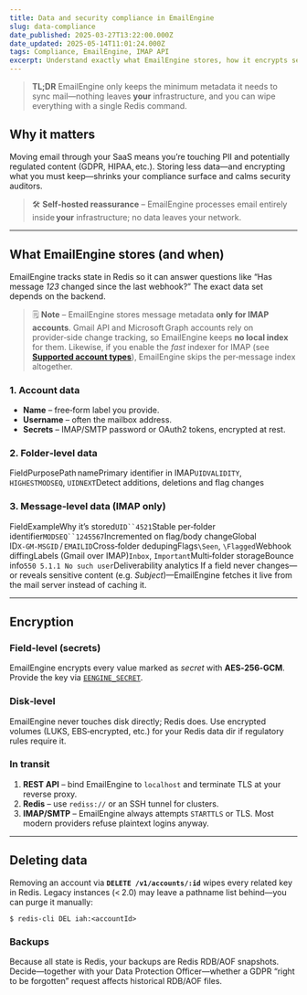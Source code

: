 ```yaml
---
title: Data and security compliance in EmailEngine
slug: data-compliance
date_published: 2025-03-27T13:22:00.000Z
date_updated: 2025-05-14T11:01:24.000Z
tags: Compliance, EmailEngine, IMAP API
excerpt: Understand exactly what EmailEngine stores, how it encrypts secrets, and how to wipe data when a customer asks for it.
---
```


> **TL;DR**
> EmailEngine only keeps the minimum metadata it needs to sync mail—nothing leaves **your** infrastructure, and you can wipe everything with a single Redis command.

## Why it matters

Moving email through your SaaS means you’re touching PII and potentially regulated content (GDPR, HIPAA, etc.). Storing less data—and encrypting what you must keep—shrinks your compliance surface and calms security auditors.

> 🛠️ **Self‑hosted reassurance** – EmailEngine processes email entirely inside **your** infrastructure; no data leaves your network.

---

## What EmailEngine stores (and when)

EmailEngine tracks state in Redis so it can answer questions like “Has message *123* changed since the last webhook?” The exact data set depends on the backend.

> 🗒️ **Note** – EmailEngine stores message metadata **only for IMAP accounts**. Gmail API and Microsoft Graph accounts rely on provider‑side change tracking, so EmailEngine keeps **no local index** for them. Likewise, if you enable the *fast* indexer for IMAP (see [**Supported account types**](https://emailengine.app/supported-account-types)), EmailEngine skips the per‑message index altogether.

### 1. Account data

- **Name** – free‑form label you provide.
- **Username** – often the mailbox address.
- **Secrets** – IMAP/SMTP password or OAuth2 tokens, encrypted at rest.

### 2. Folder‑level data
FieldPurposePath namePrimary identifier in IMAP`UIDVALIDITY`, `HIGHESTMODSEQ`, `UIDNEXT`Detect additions, deletions and flag changes
### 3. Message‑level data (IMAP only)
FieldExampleWhy it’s stored`UID``4521`Stable per‑folder identifier`MODSEQ``1245567`Incremented on flag/body changeGlobal ID`X‑GM‑MSGID` / `EMAILID`Cross‑folder dedupingFlags`\Seen`, `\Flagged`Webhook diffingLabels (Gmail over IMAP)`Inbox`, `Important`Multi‑folder storageBounce info`550 5.1.1 No such user`Deliverability analytics
If a field never changes—or reveals sensitive content (e.g. *Subject*)—EmailEngine fetches it live from the mail server instead of caching it.

---

## Encryption

### Field‑level (secrets)

EmailEngine encrypts every value marked as *secret* with **AES‑256‑GCM**. Provide the key via [`EENGINE_SECRET`](__GHOST_URL__/enabling-secret-encryption/).

### Disk‑level

EmailEngine never touches disk directly; Redis does. Use encrypted volumes (LUKS, EBS‑encrypted, etc.) for your Redis data dir if regulatory rules require it.

### In transit

1. **REST API** – bind EmailEngine to `localhost` and terminate TLS at your reverse proxy.
2. **Redis** – use `rediss://` or an SSH tunnel for clusters.
3. **IMAP/SMTP** – EmailEngine always attempts `STARTTLS` or TLS. Most modern providers refuse plaintext logins anyway.

---

## Deleting data

Removing an account via **`DELETE /v1/accounts/:id`** wipes every related key in Redis. Legacy instances (< 2.0) may leave a pathname list behind—you can purge it manually:

    $ redis-cli DEL iah:<accountId>
    

### Backups

Because all state is Redis, your backups are Redis RDB/AOF snapshots. Decide—together with your Data Protection Officer—whether a GDPR “right to be forgotten” request affects historical RDB/AOF files.
